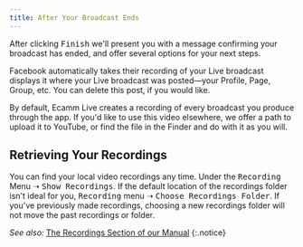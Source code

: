 ```yaml
---
title: After Your Broadcast Ends
---
```


After clicking <samp class="blue">Finish</samp> we'll present you with a message confirming your broadcast has ended, and offer several options for your next steps.

Facebook automatically takes their recording of your Live broadcast displays it where your Live broadcast was posted—your Profile, Page, Group, etc. You can delete this post, if you would like.

By default, Ecamm Live creates a recording of every broadcast you produce through the app. If you'd like to use this video elsewhere, we offer a path to upload it to YouTube, or find the file in the Finder and do with it as you will.

## Retrieving Your Recordings

You can find your local video recordings any time. Under the <samp>Recording</samp> Menu ➝ <samp>Show Recordings</samp>. If the default location of the recordings folder isn't ideal for you, <samp>Recording</samp> menu ➝ <samp>Choose Recordings Folder</samp>. If you've previously made recordings, choosing a new recordings folder will not move the past recordings or folder.

_See also:_ [The Recordings Section of our Manual](/ecamm-live-manual/008-local-recordings)
{:.notice}